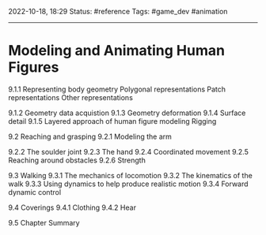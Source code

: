 2022-10-18, 18:29
Status: #reference 
Tags: #game_dev #animation 

---
# Modeling and Animating Human Figures

9.1.1 Representing body geometry
Polygonal representations
Patch representations
Other representations

9.1.2 Geometry data acquistion
9.1.3 Geometry deformation
9.1.4 Surface detail
9.1.5 Layered approach of human figure modeling
Rigging

9.2 Reaching and grasping
9.2.1 Modeling the arm

9.2.2 The soulder joint
9.2.3 The hand
9.2.4 Coordinated movement
9.2.5 Reaching around obstacles
9.2.6 Strength

9.3 Walking
9.3.1 The mechanics of locomotion
9.3.2 The kinematics of the walk
9.3.3 Using dynamics to help produce realistic motion
9.3.4 Forward dynamic control

9.4 Coverings
9.4.1 Clothing
9.4.2 Hear

9.5 Chapter Summary